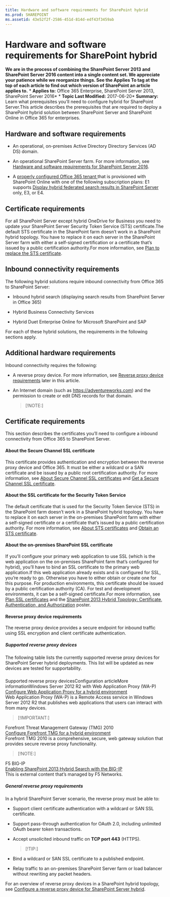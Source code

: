 ```yaml
---
title: Hardware and software requirements for SharePoint hybrid
ms.prod: SHAREPOINT
ms.assetid: 43e52f2f-2586-451d-814d-edf43f3459ab
---
```



# Hardware and software requirements for SharePoint hybrid
 **We are in the process of combining the SharePoint Server 2013 and SharePoint Server 2016 content into a single content set. We appreciate your patience while we reorganize things. See the Applies To tag at the top of each article to find out which version of SharePoint an article applies to.** * **Applies to:** Office 365 Enterprise, SharePoint Server 2013, SharePoint Server 2016*  * **Topic Last Modified:** 2017-06-20* **Summary:** Learn what prerequisites you’ll need to configure hybrid for SharePoint Server.This article describes the prerequisites that are required to deploy a SharePoint hybrid solution between SharePoint Server and SharePoint Online in Office 365 for enterprises.
## Hardware and software requirements


- An operational, on-premises Active Directory Directory Services (AD DS) domain.
    
  
- An operational SharePoint Server farm. For more information, see  [Hardware and software requirements for SharePoint Server 2016](html/hardware-and-software-requirements-for-sharepoint-server-2016.md).
    
  
- A  [properly configured Office 365 tenant ](html/configure-office-365-for-sharepoint-hybrid.md) that is provisioned with SharePoint Online with one of the following subscription plans: E1 supports [Display hybrid federated search results in SharePoint Server](html/display-hybrid-federated-search-results-in-sharepoint-server.md) only, E3, or E4.
    
  

## Certificate requirements
<a name="CertReq"> </a>

For all SharePoint Server except hybrid OneDrive for Business you need to update your SharePoint Server Security Token Service (STS) certificate.The default STS certificate in the SharePoint farm doesn’t work in a SharePoint hybrid topology. You have to replace it on each server in the SharePoint Server farm with either a self-signed certification or a certificate that’s issued by a public certification authority.For more information, see  [Plan to replace the STS certificate](plan-server-to-server-authentication.md#ReplaceSTS). 
## Inbound connectivity requirements
<a name="CertReq"> </a>

The following hybrid solutions require inbound connectivity from Office 365 to SharePoint Server:
- Inbound hybrid search (displaying search results from SharePoint Server in Office 365)
    
  
- Hybrid Business Connectivity Services
    
  
- Hybrid Duet Enterprise Online for Microsoft SharePoint and SAP
    
  
For each of these hybrid solutions, the requirements in the following sections apply.
## Additional hardware requirements

Inbound connectivity requires the following:
- A reverse proxy device. For more information, see  [Reverse proxy device requirements](f6b221a8-97bd-48f3-8db1-b5c5357728fb.md#RPDreqs) later in this article.
    
  
- An Internet domain (such as https://adventureworks.com) and the permission to create or edit DNS records for that domain.
    
    
    
    > [!NOTE:]
      

## Certificate requirements

This section describes the certificates you’ll need to configure a inbound connectivity from Office 365 to SharePoint Server.
#### About the Secure Channel SSL certificate

This certificate provides authentication and encryption between the reverse proxy device and Office 365. It must be either a wildcard or a SAN certificate and be issued by a public root certification authority. For more information, see  [About Secure Channel SSL certificates](plan-connectivity-from-office-365-to-sharepoint-server.md#AboutSecureChannel) and [Get a Secure Channel SSL certificate](plan-connectivity-from-office-365-to-sharepoint-server.md#GetSecureChannel).
#### About the SSL certificate for the Security Token Service

The default certificate that is used for the Security Token Service (STS) in the SharePoint farm doesn’t work in a SharePoint hybrid topology. You have to replace it on each server in the on-premises SharePoint farm with either a self-signed certificate or a certificate that’s issued by a public certification authority. For more information, see  [About STS certificates](plan-connectivity-from-office-365-to-sharepoint-server.md#AboutSTS) and [Obtain an STS certificate](plan-connectivity-from-office-365-to-sharepoint-server.md#ObtainSTS).
#### About the on-premises SharePoint SSL certificate

If you’ll configure your primary web application to use SSL (which is the web application on the on-premises SharePoint farm that’s configured for hybrid), you’ll have to bind an SSL certificate to the primary web application.If this web application already exists and is configured for SSL, you’re ready to go. Otherwise you have to either obtain or create one for this purpose. For production environments, this certificate should be issued by a public certification authority (CA). For test and development environments, it can be a self-signed certificate.For more information, see  [Plan SSL certificates](plan-connectivity-from-office-365-to-sharepoint-server.md#certificates) and the [SharePoint 2013 Hybrid Topology: Certificate, Authentication, and Authorization](https://go.microsoft.com/fwlink/?LinkId=392320) poster.
#### Reverse proxy device requirements
<a name="RPDreqs"> </a>

The reverse proxy device provides a secure endpoint for inbound traffic using SSL encryption and client certificate authentication.
##### Supported reverse proxy devices
The following table lists the currently supported reverse proxy devices for SharePoint Server hybrid deployments. This list will be updated as new devices are tested for supportability.
### 

Supported reverse proxy devicesConfiguration articleMore informationWindows Server 2012 R2 with Web Application Proxy (WA-P)  <br/>  [Configure Web Application Proxy for a hybrid environment](html/configure-web-application-proxy-for-a-hybrid-environment.md) <br/> Web Application Proxy (WA-P) is a Remote Access service in Windows Server 2012 R2 that publishes web applications that users can interact with from many devices.  <br/> 
> [!IMPORTANT:]

  
    
    

Forefront Threat Management Gateway (TMG) 2010  <br/>  [Configure Forefront TMG for a hybrid environment](html/configure-forefront-tmg-for-a-hybrid-environment.md) <br/> Forefront TMG 2010 is a comprehensive, secure, web gateway solution that provides secure reverse proxy functionality.  <br/> 
> [!NOTE:]

  
    
    

F5 BIG-IP  <br/>  [Enabling SharePoint 2013 Hybrid Search with the BIG-IP](http://go.microsoft.com/fwlink/?LinkId=402977) <br/> This is external content that’s managed by F5 Networks.  <br/> 
##### General reverse proxy requirements
In a hybrid SharePoint Server scenario, the reverse proxy must be able to:
- Support client certificate authentication with a wildcard or SAN SSL certificate.
    
  
- Support pass-through authentication for OAuth 2.0, including unlimited OAuth bearer token transactions.
    
  
- Accept unsolicited inbound traffic on **TCP port 443** (HTTPS).
    
    
    
    > [!TIP:]
      
- Bind a wildcard or SAN SSL certificate to a published endpoint.
    
  
- Relay traffic to an on-premises SharePoint Server farm or load balancer without rewriting any packet headers.
    
  
For an overview of reverse proxy devices in a SharePoint hybrid topology, see  [Configure a reverse proxy device for SharePoint Server hybrid](html/configure-a-reverse-proxy-device-for-sharepoint-server-hybrid.md).

